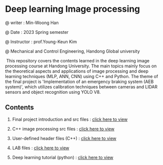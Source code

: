 # Deep learning Image processing

@ writer : Min-Woong Han

@ Date : 2023 Spring semester

@ Instructor : prof.Young-Keun Kim

@ Mechanical and Control Engineering, Handong Global university



​		This repository covers the contents learned in the deep learning image processing course at Handong University. The main topics mainly focus on the theoretical aspects and applications of image processing and deep learning techniques (MLP, ANN, CNN) using C++ and Python. The theme of the final project is 'Implementation of an emergency braking system (AEB system)', which utilizes calibration techniques between cameras and LIDAR sensors and object recognition using YOLO V8.



## Contents

1. Final project introduction and src files : [click here to view](https://github.com/HanMinung/DLIP)

   

2. C++ image processing src files : [click here to view](https://github.com/HanMinung/DLIP/tree/main/ImageProcessing_Tutorial)

   

3. User-defined header files (C++) : [click here to view](https://github.com/HanMinung/DLIP/tree/main/Include)

   

4. LAB files : [click here to view](https://github.com/HanMinung/DLIP/tree/main/Lab)

   

5. Deep learning tutorial (python) : [click here to view](https://github.com/HanMinung/DLIP/tree/main/DeepLearning_Tutorial)
